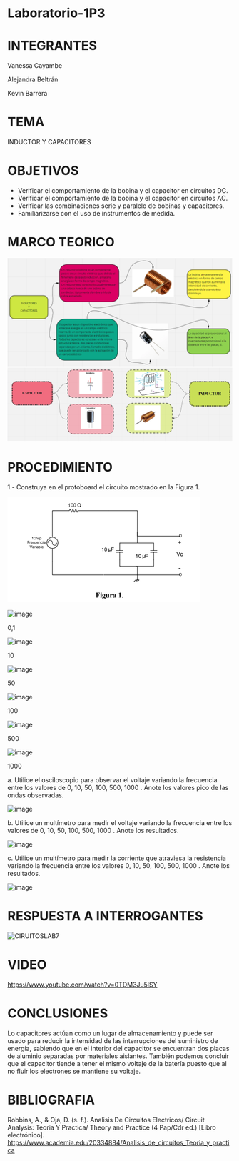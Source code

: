 # Laboratorio-1P3
# INTEGRANTES
Vanessa Cayambe

Alejandra Beltrán

Kevin Barrera
# TEMA
INDUCTOR Y CAPACITORES
# OBJETIVOS
- Verificar el comportamiento de la bobina y el capacitor en circuitos DC.
- Verificar el comportamiento de la bobina y el capacitor en circuitos AC.
- Verificar las combinaciones serie y paralelo de bobinas y capacitores.
- Familiarizarse con el uso de instrumentos de medida.
# MARCO TEORICO
![](https://github.com/Kevinsan21/Laboratorio-1P3/blob/main/inductoresycapacitores.PNG)
![](https://github.com/Kevinsan21/Laboratorio-1P3/blob/main/inductor.PNG)
# PROCEDIMIENTO
1.- Construya en el protoboard el circuito mostrado en la Figura 1.

![](https://github.com/Kevinsan21/Laboratorio-1P3/blob/main/figura1.PNG)

![image](https://user-images.githubusercontent.com/84421020/131543439-04b25d1b-413f-4d79-bfae-2cebc557651f.png)

0,1

![image](https://user-images.githubusercontent.com/84421020/131543490-f41bbae3-6984-4a0b-97ea-511388922b47.png)

10

![image](https://user-images.githubusercontent.com/84421020/131543527-c6eb643c-8fdb-4552-994b-a4af9a5e72bf.png)

50

![image](https://user-images.githubusercontent.com/84421020/131543568-4cc08d46-41f0-4773-b271-94904bab5ce9.png)

100

![image](https://user-images.githubusercontent.com/84421020/131543596-94ca44e5-863c-4480-b243-03a8b1590cdf.png)

500

![image](https://user-images.githubusercontent.com/84421020/131543619-cb36c792-adae-4dbd-99ab-4953f72f89cb.png)

1000


a. Utilice el osciloscopio para observar el voltaje  variando la frecuencia entre los
valores de 0, 10, 50, 100, 500, 1000 . Anote los valores pico de las ondas observadas.

![image](https://user-images.githubusercontent.com/84421020/131543264-c5264369-04b3-470c-accd-72bd9446c140.png)

b. Utilice un multímetro para medir el voltaje  variando la frecuencia entre los valores
de 0, 10, 50, 100, 500, 1000 . Anote los resultados.

![image](https://user-images.githubusercontent.com/84421020/131543303-b2b6826c-bde5-4233-ad2a-518ce392497d.png)

c. Utilice un multímetro para medir la corriente que atraviesa la resistencia variando la
frecuencia entre los valores 0, 10, 50, 100, 500, 1000 . Anote los resultados.

![image](https://user-images.githubusercontent.com/84421020/131543368-2231da29-c607-40d6-bc1c-d5456f877639.png)

# RESPUESTA A INTERROGANTES
![CIRUITOSLAB7](https://user-images.githubusercontent.com/84421370/131540727-e4ab0476-eb73-4494-852c-f0c6fce837ee.jpg)

# VIDEO 
https://www.youtube.com/watch?v=0TDM3Ju5lSY
# CONCLUSIONES
Lo capacitores actúan como un lugar de almacenamiento y puede ser usado para reducir la intensidad de las interrupciones del suministro de energía, sabiendo que en el interior del capacitor se encuentran dos placas de aluminio separadas por materiales aislantes. También podemos concluir que el capacitor tiende a tener el mismo voltaje de la batería puesto que al no fluir los electrones se mantiene su voltaje.
# BIBLIOGRAFIA
Robbins, A., & Oja, D. (s. f.). Analisis De Circuitos Electricos/ Circuit Analysis: Teoria Y Practica/ Theory and Practice (4 Pap/Cdr ed.) [Libro electrónico]. https://www.academia.edu/20334884/Analisis_de_circuitos_Teoria_y_practica
